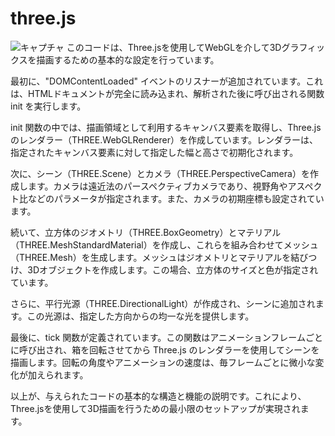 # three.js
![キャプチャ](https://github.com/Zakuro890/three.js/assets/102887065/5be74696-eafc-4aa7-8c00-7a12619cc098)
このコードは、Three.jsを使用してWebGLを介して3Dグラフィックスを描画するための基本的な設定を行っています。<br>

最初に、"DOMContentLoaded" イベントのリスナーが追加されています。これは、HTMLドキュメントが完全に読み込まれ、解析された後に呼び出される関数 init を実行します。<br>

init 関数の中では、描画領域として利用するキャンバス要素を取得し、Three.jsのレンダラー（THREE.WebGLRenderer）を作成しています。レンダラーは、指定されたキャンバス要素に対して指定した幅と高さで初期化されます。<br>

次に、シーン（THREE.Scene）とカメラ（THREE.PerspectiveCamera）を作成します。カメラは遠近法のパースペクティブカメラであり、視野角やアスペクト比などのパラメータが指定されます。また、カメラの初期座標も設定されています。<br>

続いて、立方体のジオメトリ（THREE.BoxGeometry）とマテリアル（THREE.MeshStandardMaterial）を作成し、これらを組み合わせてメッシュ（THREE.Mesh）を生成します。メッシュはジオメトリとマテリアルを結びつけ、3Dオブジェクトを作成します。この場合、立方体のサイズと色が指定されています。<br>

さらに、平行光源（THREE.DirectionalLight）が作成され、シーンに追加されます。この光源は、指定した方向からの均一な光を提供します。<br>

最後に、tick 関数が定義されています。この関数はアニメーションフレームごとに呼び出され、箱を回転させてから Three.js のレンダラーを使用してシーンを描画します。回転の角度やアニメーションの速度は、毎フレームごとに微小な変化が加えられます。<br>

以上が、与えられたコードの基本的な構造と機能の説明です。これにより、Three.jsを使用して3D描画を行うための最小限のセットアップが実現されます。
